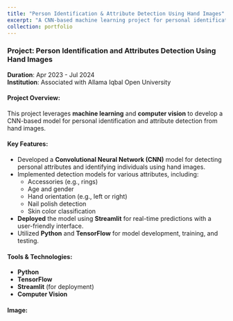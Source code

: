 ```yaml
---
title: "Person Identification & Attribute Detection Using Hand Images"
excerpt: "A CNN-based machine learning project for personal identification and attribute detection using hand images.<br/><img src='/images/500x300.png'>"
collection: portfolio
---
```


### Project: Person Identification and Attributes Detection Using Hand Images

**Duration**: Apr 2023 - Jul 2024  
**Institution**: Associated with Allama Iqbal Open University

#### Project Overview:
This project leverages **machine learning** and **computer vision** to develop a CNN-based model for personal identification and attribute detection from hand images.

#### Key Features:
- Developed a **Convolutional Neural Network (CNN)** model for detecting personal attributes and identifying individuals using hand images.
- Implemented detection models for various attributes, including:
  - Accessories (e.g., rings)
  - Age and gender
  - Hand orientation (e.g., left or right)
  - Nail polish detection
  - Skin color classification
- **Deployed** the model using **Streamlit** for real-time predictions with a user-friendly interface.
- Utilized **Python** and **TensorFlow** for model development, training, and testing.

#### Tools & Technologies:
- **Python**
- **TensorFlow**
- **Streamlit** (for deployment)
- **Computer Vision**

#### Image:

